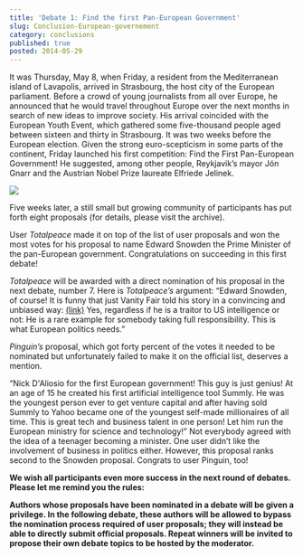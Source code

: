 ```yaml
---
title: 'Debate 1: Find the first Pan-European Government'
slug: Conclusion-European-governement
category: conclusions
published: true
posted: 2014-05-29
---
```


It was Thursday, May 8, when Friday, a resident from the Mediterranean island of Lavapolis, arrived in Strasbourg, the host city of the European parliament. Before a crowd of young journalists from all over Europe, he announced that he would travel throughout Europe over the next months in search of new ideas to improve society. His arrival coincided with the European Youth Event, which gathered some five-thousand people aged between sixteen and thirty in Strasbourg. It was two weeks before the European election. Given the strong euro-scepticism in some parts of the continent, Friday launched his first competition: Find the First Pan-European Government! He suggested, among other people, Reykjavik’s mayor Jón Gnarr and the Austrian Nobel Prize laureate Elfriede Jelinek. 

![](https://s3-eu-west-1.amazonaws.com/lavapolis.bucket/lavapolis_media/Conclusion_1.png)

Five weeks later, a still small but growing community of participants has put forth eight proposals (for details, please visit the archive). 

User _Totalpeace_ made it on top of the list of user proposals and won the most votes for his proposal to name Edward Snowden the Prime Minister of the pan-European government. Congratulations on succeeding in this first debate!

_Totalpeace_ will be awarded with a direct nomination of his proposal in the next debate, number 7.
Here is _Totalpeace’s_ argument:
“Edward Snowden, of course! It is funny that just Vanity Fair told his story in a convincing and unbiased way: 
[(link)](http://vanityfair.com/politics/2014/05/edward-snowden-politics-interview) Yes, regardless if he is a traitor to US intelligence or not: He is a rare example for somebody taking full responsibility. This is what European politics needs.”

_Pinguin’s_ proposal, which got forty percent of the votes it needed to be nominated but unfortunately failed to make it on the official list, deserves a mention. 

“Nick D'Aliosio for the first European government! This guy is just genius! At an age of 15 he created his first artificial intelligence tool Summly. He was the youngest person ever to get venture capital and after having sold Summly to Yahoo became one of the youngest self-made millionaires of all time. This is great tech and business talent in one person! Let him run the European ministry for science and technology!”
Not everybody agreed with the idea of a teenager becoming a minister. One user didn’t like the involvement of business in politics either. However, this proposal ranks second to the Snowden proposal. Congrats to user Pinguin, too! 

**We wish all participants even more success in the next round of debates. Please let me remind you the rules:**

**Authors whose proposals have been nominated in a debate will be given a privilege. In the following debate, these authors will be allowed to bypass the nomination process required of user proposals; they will instead be able to directly submit official proposals. Repeat winners will be invited to propose their own debate topics to be hosted by the moderator.**


